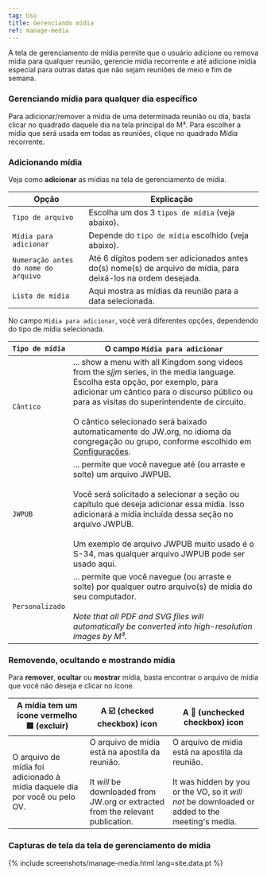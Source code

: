 ```yaml
---
tag: Uso
title: Gerenciando mídia
ref: manage-media
---
```


A tela de gerenciamento de mídia permite que o usuário adicione ou remova mídia para qualquer reunião, gerencie mídia recorrente e até adicione mídia especial para outras datas que não sejam reuniões de meio e fim de semana.

### Gerenciando mídia para qualquer dia específico

Para adicionar/remover a mídia de uma determinada reunião ou dia, basta clicar no quadrado daquele dia na tela principal do M³. Para escolher a mídia que será usada em todas as reuniões, clique no quadrado Mídia recorrente.

### Adicionando mídia

Veja como **adicionar** as mídias na tela de gerenciamento de mídia.

| Opção                                | Explicação                                                                                                     |
| ------------------------------------ | -------------------------------------------------------------------------------------------------------------- |
| `Tipo de arquivo`                    | Escolha um dos 3 `tipos de mídia` (veja abaixo).                                                               |
| `Mídia para adicionar`               | Depende do `tipo de mídia` escolhido (veja abaixo).                                                            |
| `Numeração antes do nome do arquivo` | Até 6 dígitos podem ser adicionados antes do(s) nome(s) de arquivo de mídia, para deixá-los na ordem desejada. |
| `Lista de mídia`                     | Aqui mostra as mídias da reunião para a data selecionada.                                                      |

No campo `Mídia para adicionar`, você verá diferentes opções, dependendo do tipo de mídia selecionada.

| `Tipo de mídia` | O campo `Mídia para adicionar`                                                                                                                                                                                                                                                                                                                                                                                               |
| --------------- | ---------------------------------------------------------------------------------------------------------------------------------------------------------------------------------------------------------------------------------------------------------------------------------------------------------------------------------------------------------------------------------------------------------------------------- |
| `Cântico`       | ... show a menu with all Kingdom song videos from the *sjjm* series, in the media language. Escolha esta opção, por exemplo, para adicionar um cântico para o discurso público ou para as visitas do superintendente de circuito. <br><br> O cântico selecionado será baixado automaticamente do JW.org, no idioma da congregação ou grupo, conforme escolhido em [Configurações]({{page.lang}}/#configuration). |
| `JWPUB`         | ... permite que você navegue até (ou arraste e solte) um arquivo JWPUB. <br><br> Você será solicitado a selecionar a seção ou capítulo que deseja adicionar essa mídia. Isso adicionará a mídia incluída dessa seção no arquivo JWPUB. <br><br> Um exemplo de arquivo JWPUB muito usado é o S-34, mas qualquer arquivo JWPUB pode ser usado aqui.                                                    |
| `Personalizado` | ... permite que você navegue (ou arraste e solte) por qualquer outro arquivo(s) de mídia do seu computador. <br><br> *Note that all PDF and SVG files will automatically be converted into high-resolution images by M³.*                                                                                                                                                                                        |

### Removendo, ocultando e mostrando mídia

Para **remover**, **ocultar** ou **mostrar** mídia, basta encontrar o arquivo de mídia que você não deseja e clicar no ícone.

| A mídia tem um ícone vermelho 🟥 (excluir)                                  | A ☑️ (checked checkbox) icon                                                                                                                         | A 🔲 (unchecked checkbox) icon                                                                                                                                        |
| -------------------------------------------------------------------------- | ---------------------------------------------------------------------------------------------------------------------------------------------------- | -------------------------------------------------------------------------------------------------------------------------------------------------------------------- |
| O arquivo de mídia foi adicionado à mídia daquele dia por você ou pelo OV. | O arquivo de mídia está na apostila da reunião. <br><br> It *will* be downloaded from JW.org or extracted from the relevant publication. | O arquivo de mídia está na apostila da reunião. <br><br> It was hidden by you or the VO, so it *will not* be downloaded or added to the meeting's media. |

### Capturas de tela da tela de gerenciamento de mídia

{% include screenshots/manage-media.html lang=site.data.pt %}

